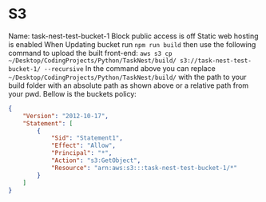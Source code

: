 # S3
Name: task-nest-test-bucket-1
Block public access is off
Static web hosting is enabled
When Updating bucket run `npm run build` then use the following command to upload the built front-end:
`aws s3 cp ~/Desktop/CodingProjects/Python/TaskNest/build/ s3://task-nest-test-bucket-1/ --recursive`
In the command above you can replace `~/Desktop/CodingProjects/Python/TaskNest/build/` with the path to your build folder with an absolute path as shown above or a relative path from your pwd.
Bellow is the buckets policy:
```json
{
    "Version": "2012-10-17",
    "Statement": [
        {
            "Sid": "Statement1",
            "Effect": "Allow",
            "Principal": "*",
            "Action": "s3:GetObject",
            "Resource": "arn:aws:s3:::task-nest-test-bucket-1/*"
        }
    ]
}
```